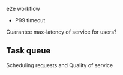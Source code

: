 e2e workflow
- P99 timeout

Guarantee max-latency of service for users?

Task queue
- 

Scheduling requests and Quality of service